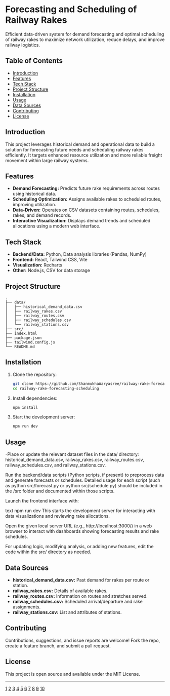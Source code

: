 

# Forecasting and Scheduling of Railway Rakes

Efficient data-driven system for demand forecasting and optimal scheduling of railway rakes to maximize network utilization, reduce delays, and improve railway logistics.

## Table of Contents

- [Introduction](#introduction)
- [Features](#features)
- [Tech Stack](#tech-stack)
- [Project Structure](#project-structure)
- [Installation](#installation)
- [Usage](#usage)
- [Data Sources](#data-sources)
- [Contributing](#contributing)
- [License](#license)

## Introduction

This project leverages historical demand and operational data to build a solution for forecasting future needs and scheduling railway rakes efficiently. It targets enhanced resource utilization and more reliable freight movement within large railway systems.

## Features

- **Demand Forecasting:** Predicts future rake requirements across routes using historical data.
- **Scheduling Optimization:** Assigns available rakes to scheduled routes, improving utilization.
- **Data-Driven:** Operates on CSV datasets containing routes, schedules, rakes, and demand records.
- **Interactive Visualization:** Displays demand trends and scheduled allocations using a modern web interface.

## Tech Stack

- **Backend/Data:** Python, Data analysis libraries (Pandas, NumPy)
- **Frontend:** React, Tailwind CSS, Vite
- **Visualization:** Recharts
- **Other:** Node.js, CSV for data storage

## Project Structure

```
.
├── data/
│   ├── historical_demand_data.csv
│   ├── railway_rakes.csv
│   ├── railway_routes.csv
│   ├── railway_schedules.csv
│   └── railway_stations.csv
├── src/
├── index.html
├── package.json
├── tailwind.config.js
└── README.md
```

## Installation

1. Clone the repository:
   ```sh
   git clone https://github.com/ShanmukhaAaryasree/railway-rake-forecasting-scheduling.git
   cd railway-rake-forecasting-scheduling
   ```
2. Install dependencies:
   ```sh
   npm install
   ```
3. Start the development server:
   ```sh
   npm run dev
   ```

## Usage

-Place or update the relevant dataset files in the data/ directory: historical_demand_data.csv, railway_rakes.csv, railway_routes.csv, railway_schedules.csv, and railway_stations.csv.

Run the backend/data scripts (Python scripts, if present) to preprocess data and generate forecasts or schedules. Detailed usage for each script (such as python src/forecast.py or python src/schedule.py) should be included in the /src folder and documented within those scripts.

Launch the frontend interface with:

text
npm run dev
This starts the development server for interacting with data visualizations and reviewing rake allocations.

Open the given local server URL (e.g., http://localhost:3000/) in a web browser to interact with dashboards showing forecasting results and rake schedules.

For updating logic, modifying analysis, or adding new features, edit the code within the src/ directory as needed.
## Data Sources

- **historical_demand_data.csv:** Past demand for rakes per route or station.
- **railway_rakes.csv:** Details of available rakes.
- **railway_routes.csv:** Information on routes and stretches served.
- **railway_schedules.csv:** Scheduled arrival/departure and rake assignments.
- **railway_stations.csv:** List and attributes of stations.

## Contributing

Contributions, suggestions, and issue reports are welcome! Fork the repo, create a feature branch, and submit a pull request.

## License

This project is open source and available under the MIT License.

***



[1](https://everhour.com/blog/github-readme-template/)
[2](https://dev.to/sumonta056/github-readme-template-for-personal-projects-3lka)
[3](https://docs.github.com/en/repositories/managing-your-repositorys-settings-and-features/customizing-your-repository/about-readmes)
[4](https://github.com/othneildrew/Best-README-Template)
[5](https://github.com/topics/readme-template)
[6](https://gist.github.com/DomPizzie/7a5ff55ffa9081f2de27c315f5018afc)
[7](https://www.readme-templates.com)
[8](https://www.makeareadme.com)
[9](https://github.com/topics/readme-template-list)
[10](https://www.youtube.com/watch?v=rCt9DatF63I)
